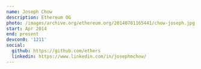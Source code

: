 ```yaml
---
name: Joseph Chow
description: Ethereum OG
photo: /images/archive.org/ethereum.org/20140701165441/chow-joseph.jpg
start: Apr 2014
end: present
devcon0: '1211'
social:
  github: https://github.com/ethers
  linkedin: https://www.linkedin.com/in/josephmchow/
---
```


